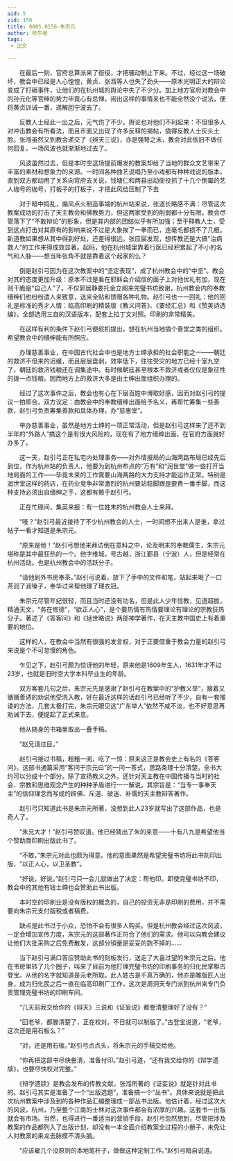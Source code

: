 ```yaml
---
aid: 5
zid: 156
title: 0005.0156-朱宗元
author: 吹牛者
tags: 
 - 正文

---
```




　　在最后一刻，官府总算派来了衙役，才把骚动制止下来。不过，经过这一场破坏，教会中已经是人心惶惶，黄贞、张湉等人也失了劲头——原本光明正大的辩论变成了打砸事件，让他们的在杭州城的舆论中失了不少分。加上地方官府对教会中的孙元化等官绅的势力毕竟心有忌惮，闹出这样的事情来也不能全然没个说法，便将黄贞训诫一番，递解回宁波去了。

　　反教人士经此一出之后，元气伤了不少。舆论也对他们不利起来：不但很多人对冲击教会有所看法，而且市面又出现了许多反释的揭帖，搞得反教人士灰头土脸。张湉虽然又到教会递交了《辨天三说》，亦是强弩之末，教会对此依旧不做任何回复。一场风波也就渐渐地过去了。

　　风波虽然过去，但是本时空这场提前爆发的教案却给了当地的群众文艺带来了丰富的素材和想象力的来源。一时间各种曲艺说唱乃至小戏都有种种戏说的版本，直到双方都动用了关系向官府去关说，钱塘仁和两县出动衙役抓了十几个倒霉的艺人枷号的枷号，打板子的打板子，才把此风给压制了下去

　　对于暗中捣乱，煽风点火制造事端的杭州站来说，张道长略感不满：尽管这次教案成功的打击了天主教会和佛教势力，但这两家受到的削弱都十分有限。教会尽管落下了“不敢辩论”的形象，但是其内部的团结似乎有所加强；至于释教人士，受到这点打击对其原有的影响来说不过是大象挨了一拳而已，连毫毛都损不了几根。新道教如果想从其中得到好处，还差得很远。张应宸发现，想传教还是大搞“治病救人”的工作来得成效显著。起码，他在杭州城里靠着行医已经积累起了不小的名气和人脉——想当年张角不就是靠着这个起家的么？

　　倒是赵引弓因为在这次教案中的“坚定表现”，成了杭州教会中的“中坚”。教会对其的态度更加升级：原本不过是看在耶稣会介绍信的面子上对他优礼有加，现在则干脆是“自己人”了。不仅郭居静委托金立阁来完璧书坊致谢，杭州教会内的奉教缙绅们也纷纷遣人来致意，送来全贴和馈赠各种礼物。赵引弓也一一回礼：他的回礼是标准的秀才人情：临高印刷的精装版《教义问答》、《要经汇总》和《赞美诗选编》。全部选用三自的汉语版本，配套上拉丁文对照。印刷的非常精美。

　　在这样有利的条件下赵引弓便趁机提出，想在杭州当地搞个善堂之类的组织。希望教会中的缙绅能有所照应。

　　办理慈善事业，在中国古代社会中也是地方士绅承担的社会职能之一——朝廷的救济不但来的迟缓，而且层层盘剥，效率低下，往往受灾的地方已经十室九空了，朝廷的救济钱粮还在调集途中。有时候朝廷甚至根本不救济或者仅仅是象征性的拨一点钱粮。因而地方上的救济大多是由士绅出面组织办理的。

　　经过了这次事件之后，教会也有心在下层百姓中博取好感，因而对赵引弓的提议一拍即合。双方议定：由教会中的奉教缙绅出面给予名义，再帮忙筹集一些善款，赵引弓负责筹集善款和具体办理，办“慈惠堂”。

　　举办慈善事业，虽然是地方士绅的一项正常活动，但是赵引弓这样来了还不到半年的“外路人”搞这个是有很大风险的，现在有了地方缙绅出面，在官府方面就好办多了。

　　这一天，赵引弓正在私宅内处理事务——对外情报局的山海两路布局已经先后到位，作为杭州站的负责人，他要为到杭州布点的“万有”和“润世堂”做一些打开当地局面的工作——毕竟未来的工作需要山海两路的大力支持才能运作正常。特别是润世堂这样的药店，在药业竞争非常激烈的杭州要站稳脚跟是要费一番手脚，而这种支持必须出自缙绅之手，这都有赖于赵引弓。

　　正在忙碌间，集英来报：有一位姓朱的杭州教会人士来拜。

　　“哦？”赵引弓最近接待了不少杭州教会的人士，一时间想不出来人是谁，拿过帖子一看才知道是朱宗元。

　　“原来是他！”赵引弓想他来拜访倒在意料之中，论及明末的奉教儒生，朱宗元堪称是其中最狂热的一个。他字维城，号古越，浙江鄞县（宁波）人，但是经常在杭州活动。也是杭州教会中的活跃分子。

　　“请他到外书房奉茶。”赵引弓说着，放下了手中的文件和笔，站起来喝了一口茶润了润嗓子，奉华过来帮他理了理衣冠。

　　朱宗元尽管年纪很轻，而且当时还没有功名，但是此人少年信教，见道超拔，精通天文，“务在修德”，“欲正人心”，是个要热情有热情要理论有理论的宗教狂热分子。著述了《答客问》和《拯世略说》两部神学著作，在天主教中国史上有着重要的地位。

　　这样的人，在教会中当然有很强的发言权，对于正要借重于教会力量的赵引弓来说是个不可怠慢的角色。

　　乍见之下，赵引弓颇为惊讶他的年轻，原来他是1609年生人，1631年才不过23岁，也就是旧时空大学本科毕业生的年龄。

　　双方客套几句之后，朱宗元先是感谢了赵引弓在教案中的“护教义举”，接着又循循善诱的劝说他受洗入教，好在最近这样的话赵引弓已经听了不少，自有一套推诿的方法，几套太极打完，朱宗元眼见这“广东举人”依然不咸不淡，也不好意思再劝诫下去，便提起了正式来意。

　　他从随身的书箱里取出一叠手稿。

　　“赵兄请过目。”

　　赵引弓接过书稿，粗粗一阅，吃了一惊：原来这正是教会史上有名的《答客问》。这部书通篇采用“客问于宗元曰”的一问一答式，思路条理十分清楚。全书大约可以分成十个部分。除了宣扬教义之外，还针对天主教在中国传播与当时的社会、宗教和思维观念产生的种种矛盾进行一一解说。其宗旨是：“当专一事奉天主”的信仰理念而写成的辟佛、斥道、破迷、补儒的天主教辩答著作。

　　赵引弓只知道此书是朱宗元所著，没想到此人23岁就写出了这部作品，也是奇人了。

　　“朱兄大才！”赵引弓赞叹道。他已经猜出了朱的来意——十有八九是希望他当个赞助商印刷出版此书了。

　　“不敢，”朱宗元对此也颇为得意。他的意图果然是希望完璧书坊将此书刻印出版，“以正人心，以卫圣教”。

　　“好说，好说。”赵引弓只一会儿就做出了决定：帮他印。即使完璧书坊不印，教会中的其他有钱士绅也会赞助此书出版。

　　本时空的印刷业是没有版权的概念的，自己的投资无非是印刷的费用，并不需要向朱宗元支付版税或者稿费。

　　缺点是此书过于小众，恐怕不会有很多人购买。但是杭州教会经过这次风波，一定会增加宣传力度，朱宗元的这部著作正符合了他们的需求。他可以向教会建议让他们大批采购之后免费散发，这部分销量是妥妥的跑不掉的……

　　当下赵引弓满口答应赞助此书的刻板发行，送走了大喜过望的朱宗元之后。他在书房里转了几个圈子，叫来了目前为他打理完璧书坊的印刷事务的归化民掌柜古登宝。从他的名字就知道是元老所取。此人姓古是千真万确的，他亦是雕版匠人出身，成为归化民之后一直在临高印刷厂工作，这次是周洞天专门派到杭州来专门负责管理完璧书坊的印刷车间。

　　“几天前我交给你的《辩天》三说和《证妄说》都誊清整理好了没有？”

　　“回老爷，都滕清楚了，正在校对。不日就可以制版了。”古登宝说道，“老爷，这次还是用石板么？”

　　“对，还是用石板。”赵引弓点点头，将朱宗元的手稿交给他。

　　“你再把这部书尽快誊清，准备付印。”赵引弓道，“还有我交给你的《辩学遗牍》，也要尽快校对完整。”

　　《辩学遗牍》是教会发布的传教文献，张湉所著的《证妄说》就是针对此书的。赵引弓其实是准备了一个“出版选题”，准备搞一个“丛书”。具体来说就是把此次杭州教案中涉及到的各种作品汇编整理成一部丛书出版。他估计着，经过这次大的风波，杭州，乃至整个江南的士林对这次事件都会有浓厚的兴趣。这套书一出版就会有市场。当然，也得进行一番适当的营销手段。赵引弓忽然想到，尽管把涉及教案的作品都列入了出版计划，却没有一本全面介绍教案全过程的小册子，未免让人对教案的来龙去脉摸不清头脑。

　　“应该雇几个没原则的本地笔杆子，做做这种定制工作。”赵引弓暗自说道。


